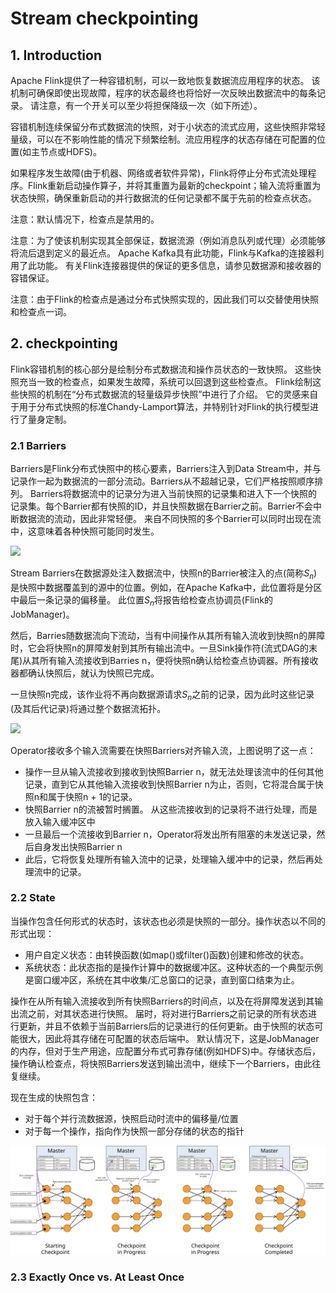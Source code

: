 # Stream checkpointing

## 1. Introduction

Apache Flink提供了一种容错机制，可以一致地恢复数据流应用程序的状态。 该机制可确保即使出现故障，程序的状态最终也将恰好一次反映出数据流中的每条记录。 请注意，有一个开关可以至少将担保降级一次（如下所述）。

容错机制连续保留分布式数据流的快照，对于小状态的流式应用，这些快照非常轻量级，可以在不影响性能的情况下频繁绘制。流应用程序的状态存储在可配置的位置(如主节点或HDFS)。

如果程序发生故障(由于机器、网络或者软件异常)，Flink将停止分布式流处理程序。Flink重新启动操作算子，并将其重置为最新的checkpoint；输入流将重置为状态快照，确保重新启动的并行数据流的任何记录都不属于先前的检查点状态。

注意：默认情况下，检查点是禁用的。

注意：为了使该机制实现其全部保证，数据流源（例如消息队列或代理）必须能够将流后退到定义的最近点。 Apache Kafka具有此功能，Flink与Kafka的连接器利用了此功能。 有关Flink连接器提供的保证的更多信息，请参见数据源和接收器的容错保证。

注意：由于Flink的检查点是通过分布式快照实现的，因此我们可以交替使用快照和检查点一词。

## 2. checkpointing

Flink容错机制的核心部分是绘制分布式数据流和操作员状态的一致快照。 这些快照充当一致的检查点，如果发生故障，系统可以回退到这些检查点。 Flink绘制这些快照的机制在“分布式数据流的轻量级异步快照”中进行了介绍。 它的灵感来自于用于分布式快照的标准Chandy-Lamport算法，并特别针对Flink的执行模型进行了量身定制。

### 2.1 Barriers

Barriers是Flink分布式快照中的核心要素，Barriers注入到Data Stream中，并与记录作一起为数据流的一部分流动。Barriers从不超越记录，它们严格按照顺序排列。 Barriers将数据流中的记录分为进入当前快照的记录集和进入下一个快照的记录集。每个Barrier都有快照的ID，并且快照数据在Barrier之前。Barrier不会中断数据流的流动，因此非常轻便。 来自不同快照的多个Barrier可以同时出现在流中，这意味着各种快照可能同时发生。

![](https://ci.apache.org/projects/flink/flink-docs-release-1.10/fig/stream_barriers.svg)

Stream Barriers在数据源处注入数据流中，快照n的Barrier被注入的点(简称$S_n$)是快照中数据覆盖到的源中的位置。例如，在Apache Kafka中，此位置将是分区中最后一条记录的偏移量。 此位置$S_n$将报告给检查点协调员(Flink的JobManager)。

然后，Barries随数据流向下流动，当有中间操作从其所有输入流收到快照n的屏障时，它会将快照n的屏障发射到其所有输出流中。一旦Sink操作符(流式DAG的末尾)从其所有输入流接收到Barries n，便将快照n确认给检查点协调器。所有接收器都确认快照后，就认为快照已完成。

一旦快照n完成，该作业将不再向数据源请求$S_n$之前的记录，因为此时这些记录(及其后代记录)将通过整个数据流拓扑。

![](https://ci.apache.org/projects/flink/flink-docs-release-1.10/fig/stream_aligning.svg)

Operator接收多个输入流需要在快照Barriers对齐输入流，上图说明了这一点：

- 操作一旦从输入流接收到接收到快照Barrier n，就无法处理该流中的任何其他记录，直到它从其他输入流接收到快照Barrier n为止，否则，它将混合属于快照n和属于快照n + 1的记录。
- 快照Barrier n的流被暂时搁置。 从这些流接收到的记录将不进行处理，而是放入输入缓冲区中
- 一旦最后一个流接收到Barrier n，Operator将发出所有阻塞的未发送记录，然后自身发出快照Barrier n
- 此后，它将恢复处理所有输入流中的记录，处理输入缓冲中的记录，然后再处理流中的记录。

### 2.2 State

当操作包含任何形式的状态时，该状态也必须是快照的一部分。操作状态以不同的形式出现：

- 用户自定义状态：由转换函数(如map()或filter()函数)创建和修改的状态。
- 系统状态：此状态指的是操作计算中的数据缓冲区。这种状态的一个典型示例是窗口缓冲区，系统在其中收集/汇总窗口的记录，直到窗口结束为止。

操作在从所有输入流接收到所有快照Barriers的时间点，以及在将屏障发送到其输出流之前，对其状态进行快照。 届时，将对进行Barriers之前记录的所有状态进行更新，并且不依赖于当前Barriers后的记录进行的任何更新。由于快照的状态可能很大，因此将其存储在可配置的状态后端中。 默认情况下，这是JobManager的内存，但对于生产用途，应配置分布式可靠存储(例如HDFS)中。存储状态后，操作确认检查点，将快照Barriers发送到输出流中，继续下一个Barriers，由此往复继续。

现在生成的快照包含：

- 对于每个并行流数据源，快照启动时流中的偏移量/位置
- 对于每一个操作，指向作为快照一部分存储的状态的指针

![](../img/checkpointing.svg)

### 2.3 Exactly Once vs. At Least Once

